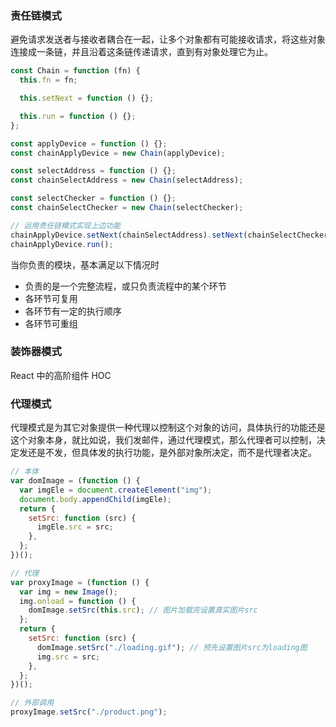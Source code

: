 ### 责任链模式

避免请求发送者与接收者耦合在一起，让多个对象都有可能接收请求，将这些对象连接成一条链，并且沿着这条链传递请求，直到有对象处理它为止。

```javascript
const Chain = function (fn) {
  this.fn = fn;

  this.setNext = function () {};

  this.run = function () {};
};

const applyDevice = function () {};
const chainApplyDevice = new Chain(applyDevice);

const selectAddress = function () {};
const chainSelectAddress = new Chain(selectAddress);

const selectChecker = function () {};
const chainSelectChecker = new Chain(selectChecker);

// 运用责任链模式实现上边功能
chainApplyDevice.setNext(chainSelectAddress).setNext(chainSelectChecker);
chainApplyDevice.run();
```

当你负责的模块，基本满足以下情况时

- 负责的是一个完整流程，或只负责流程中的某个环节
- 各环节可复用
- 各环节有一定的执行顺序
- 各环节可重组

### 装饰器模式

React 中的高阶组件 HOC

### 代理模式

代理模式是为其它对象提供一种代理以控制这个对象的访问，具体执行的功能还是这个对象本身，就比如说，我们发邮件，通过代理模式，那么代理者可以控制，决定发还是不发，但具体发的执行功能，是外部对象所决定，而不是代理者决定。

```javascript
// 本体
var domImage = (function () {
  var imgEle = document.createElement("img");
  document.body.appendChild(imgEle);
  return {
    setSrc: function (src) {
      imgEle.src = src;
    },
  };
})();

// 代理
var proxyImage = (function () {
  var img = new Image();
  img.onload = function () {
    domImage.setSrc(this.src); // 图片加载完设置真实图片src
  };
  return {
    setSrc: function (src) {
      domImage.setSrc("./loading.gif"); // 预先设置图片src为loading图
      img.src = src;
    },
  };
})();

// 外部调用
proxyImage.setSrc("./product.png");
```
